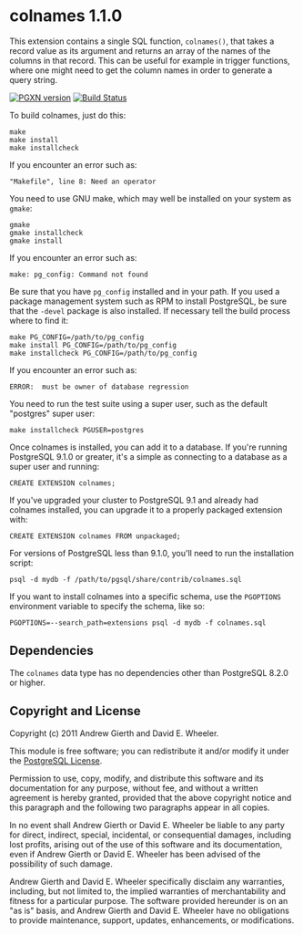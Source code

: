 colnames 1.1.0
==============

This extension contains a single SQL function, `colnames()`, that takes a
record value as its argument and returns an array of the names of the columns
in that record. This can be useful for example in trigger functions, where one
might need to get the column names in order to generate a query string.

[![PGXN version](https://badge.fury.io/pg/colnames.svg)](https://badge.fury.io/pg/colnames)
[![Build Status](https://travis-ci.org/theory/colnames.png)](https://travis-ci.org/theory/sqitch)

To build colnames, just do this:

    make
    make install
    make installcheck

If you encounter an error such as:

    "Makefile", line 8: Need an operator

You need to use GNU make, which may well be installed on your system as
`gmake`:

    gmake
    gmake installcheck
    gmake install

If you encounter an error such as:

    make: pg_config: Command not found

Be sure that you have `pg_config` installed and in your path. If you used a
package management system such as RPM to install PostgreSQL, be sure that the
`-devel` package is also installed. If necessary tell the build process where
to find it:

    make PG_CONFIG=/path/to/pg_config
    make install PG_CONFIG=/path/to/pg_config
    make installcheck PG_CONFIG=/path/to/pg_config

If you encounter an error such as:

    ERROR:  must be owner of database regression

You need to run the test suite using a super user, such as the default
"postgres" super user:

    make installcheck PGUSER=postgres

Once colnames is installed, you can add it to a database. If you're running
PostgreSQL 9.1.0 or greater, it's a simple as connecting to a database as a
super user and running:

    CREATE EXTENSION colnames;

If you've upgraded your cluster to PostgreSQL 9.1 and already had colnames
installed, you can upgrade it to a properly packaged extension with:

    CREATE EXTENSION colnames FROM unpackaged;

For versions of PostgreSQL less than 9.1.0, you'll need to run the
installation script:

    psql -d mydb -f /path/to/pgsql/share/contrib/colnames.sql

If you want to install colnames into a specific schema, use the `PGOPTIONS`
environment variable to specify the schema, like so:

    PGOPTIONS=--search_path=extensions psql -d mydb -f colnames.sql

Dependencies
------------
The `colnames` data type has no dependencies other than PostgreSQL 8.2.0
or higher.

Copyright and License
---------------------

Copyright (c) 2011 Andrew Gierth and David E. Wheeler.

This module is free software; you can redistribute it and/or modify it under
the [PostgreSQL License](http://www.opensource.org/licenses/postgresql).

Permission to use, copy, modify, and distribute this software and its
documentation for any purpose, without fee, and without a written agreement is
hereby granted, provided that the above copyright notice and this paragraph
and the following two paragraphs appear in all copies.

In no event shall Andrew Gierth or David E. Wheeler be liable to any party for
direct, indirect, special, incidental, or consequential damages, including
lost profits, arising out of the use of this software and its documentation,
even if Andrew Gierth or David E. Wheeler has been advised of the possibility
of such damage.

Andrew Gierth and David E. Wheeler specifically disclaim any warranties,
including, but not limited to, the implied warranties of merchantability and
fitness for a particular purpose. The software provided hereunder is on an "as
is" basis, and Andrew Gierth and David E. Wheeler have no obligations to
provide maintenance, support, updates, enhancements, or modifications.
